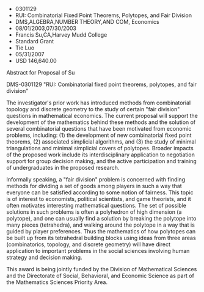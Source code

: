 
* 0301129
* RUI: Combinatorial Fixed Point Theorems, Polytopes, and Fair Division
* DMS,ALGEBRA,NUMBER THEORY,AND COM, Economics
* 08/01/2003,07/30/2003
* Francis Su,CA,Harvey Mudd College
* Standard Grant
* Tie Luo
* 05/31/2007
* USD 146,640.00

Abstract for Proposal of Su

DMS-0301129 "RUI: Combinatorial fixed point theorems, polytopes, and fair
division"

The investigator's prior work has introduced methods from combinatorial
topology and discrete geometry to the study of certain "fair division" questions
in mathematical economics. The current proposal will support the development of
the mathematics behind these methods and the solution of several combinatorial
questions that have been motivated from economic problems, including: (1) the
development of new combinatorial fixed point theorems, (2) associated simplicial
algorithms, and (3) the study of minimal triangulations and minimal simplicial
covers of polytopes. Broader impacts of the proposed work include its
interdisciplinary application to negotiation support for group decision making,
and the active participation and training of undergraduates in the proposed
research.

Informally speaking, a "fair division" problem is concerned with finding methods
for dividing a set of goods among players in such a way that everyone can be
satisfied according to some notion of fairness. This topic is of interest to
economists, political scientists, and game theorists, and it often motivates
interesting mathematical questions. The set of possible solutions in such
problems is often a polyhedron of high dimension (a polytope), and one can
usually find a solution by breaking the polytope into many pieces (tetrahedra),
and walking around the polytope in a way that is guided by player preferences.
Thus the mathematics of how polytopes can be built up from its tetrahedral
building blocks using ideas from three areas (combinatorics, topology, and
discrete geometry) will have direct application to important problems in the
social sciences involving human strategy and decision making.

This award is being jointly funded by the Division of Mathematical Sciences and
the Directorate of Social, Behavioral, and Economic Science as part of the
Mathematics Sciences Priority Area.
